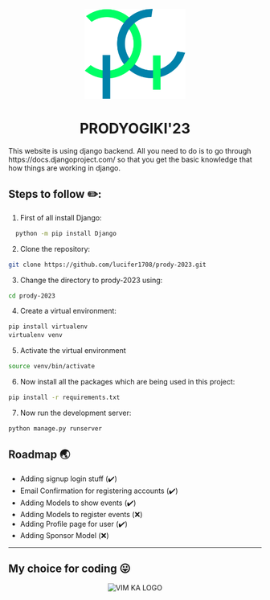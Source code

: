 <p align='center'>
<img width="200" src="static/images/pg.svg" alt="PRODY KA LOGO">
</p>
<h1 align='center'>PRODYOGIKI'23</h1>
This website is using django backend. All you need to do is to go through https://docs.djangoproject.com/ so that you get the basic knowledge that how things are working in django.

## Steps to follow :pencil2::

1. First of all install Django:

```bash
  python -m pip install Django
```

2. Clone the repository:

```bash
git clone https://github.com/lucifer1708/prody-2023.git
```

3. Change the directory to prody-2023 using:

```bash
cd prody-2023
```

4. Create a virtual environment:

```bash
pip install virtualenv
virtualenv venv
```

5. Activate the virtual environment

```bash
source venv/bin/activate
```

6. Now install all the packages which are being used in this project:

```bash
pip install -r requirements.txt
```

7. Now run the development server:

```bash
python manage.py runserver
```

## Roadmap :earth_asia:

- Adding signup login stuff (:heavy_check_mark:)
- Email Confirmation for registering accounts (:heavy_check_mark:)
- Adding Models to show events (:heavy_check_mark:)
- Adding Models to register events (:x:)
- Adding Profile page for user (:heavy_check_mark:)
- Adding Sponsor Model (:x:)

---

## My choice for coding :stuck_out_tongue:

<p align='center'>
<img width="200" src="https://github.com/vim/vim/raw/master/runtime/vimlogo.gif" alt="VIM KA LOGO">
</p>
